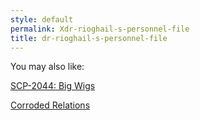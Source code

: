 ```yaml
---
style: default
permalink: Xdr-rioghail-s-personnel-file
title: dr-rioghail-s-personnel-file
---
```

You may also like:

[SCP-2044: Big Wigs](http://scp-wiki.net/scp-2044)

[Corroded Relations](http://scp-wiki.net/corroded-relations)
